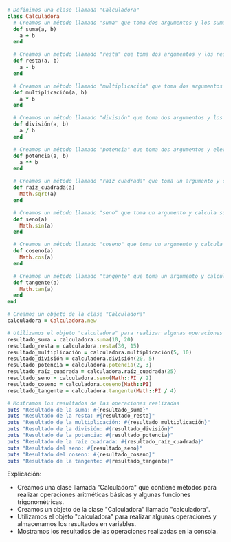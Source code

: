 ```ruby
# Definimos una clase llamada "Calculadora"
class Calculadora
  # Creamos un método llamado "suma" que toma dos argumentos y los suma
  def suma(a, b)
    a + b
  end

  # Creamos un método llamado "resta" que toma dos argumentos y los resta
  def resta(a, b)
    a - b
  end

  # Creamos un método llamado "multiplicación" que toma dos argumentos y los multiplica
  def multiplicación(a, b)
    a * b
  end

  # Creamos un método llamado "división" que toma dos argumentos y los divide
  def división(a, b)
    a / b
  end

  # Creamos un método llamado "potencia" que toma dos argumentos y eleva el primero a la potencia del segundo
  def potencia(a, b)
    a ** b
  end

  # Creamos un método llamado "raíz cuadrada" que toma un argumento y calcula su raíz cuadrada
  def raíz_cuadrada(a)
    Math.sqrt(a)
  end

  # Creamos un método llamado "seno" que toma un argumento y calcula su seno
  def seno(a)
    Math.sin(a)
  end

  # Creamos un método llamado "coseno" que toma un argumento y calcula su coseno
  def coseno(a)
    Math.cos(a)
  end

  # Creamos un método llamado "tangente" que toma un argumento y calcula su tangente
  def tangente(a)
    Math.tan(a)
  end
end

# Creamos un objeto de la clase "Calculadora"
calculadora = Calculadora.new

# Utilizamos el objeto "calculadora" para realizar algunas operaciones
resultado_suma = calculadora.suma(10, 20)
resultado_resta = calculadora.resta(30, 15)
resultado_multiplicación = calculadora.multiplicación(5, 10)
resultado_división = calculadora.división(20, 5)
resultado_potencia = calculadora.potencia(2, 3)
resultado_raíz_cuadrada = calculadora.raíz_cuadrada(25)
resultado_seno = calculadora.seno(Math::PI / 2)
resultado_coseno = calculadora.coseno(Math::PI)
resultado_tangente = calculadora.tangente(Math::PI / 4)

# Mostramos los resultados de las operaciones realizadas
puts "Resultado de la suma: #{resultado_suma}"
puts "Resultado de la resta: #{resultado_resta}"
puts "Resultado de la multiplicación: #{resultado_multiplicación}"
puts "Resultado de la división: #{resultado_división}"
puts "Resultado de la potencia: #{resultado_potencia}"
puts "Resultado de la raíz cuadrada: #{resultado_raíz_cuadrada}"
puts "Resultado del seno: #{resultado_seno}"
puts "Resultado del coseno: #{resultado_coseno}"
puts "Resultado de la tangente: #{resultado_tangente}"
```

Explicación:

* Creamos una clase llamada "Calculadora" que contiene métodos para realizar operaciones aritméticas básicas y algunas funciones trigonométricas.
* Creamos un objeto de la clase "Calculadora" llamado "calculadora".
* Utilizamos el objeto "calculadora" para realizar algunas operaciones y almacenamos los resultados en variables.
* Mostramos los resultados de las operaciones realizadas en la consola.